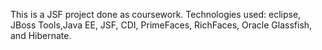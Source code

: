 This is a JSF project done as coursework. Technologies used: eclipse, JBoss Tools,Java EE, JSF, CDI, PrimeFaces, RichFaces, Oracle Glassfish, and Hibernate.
